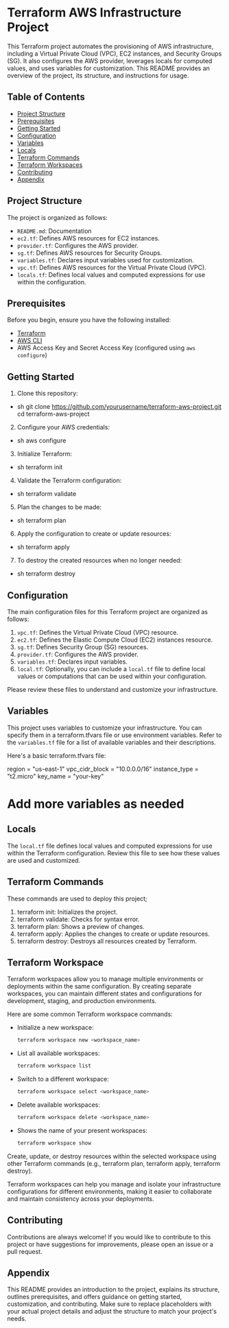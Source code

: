
# Terraform AWS Infrastructure Project

This Terraform project automates the provisioning of AWS infrastructure, including a Virtual Private Cloud (VPC), EC2 instances, and Security Groups (SG). It also configures the AWS provider, leverages locals for computed values, and uses variables for customization. This README provides an overview of the project, its structure, and instructions for usage.



## Table of Contents

- [Project Structure](#project-structure)
- [Prerequisites](#prerequisites)
- [Getting Started](#getting-started)
- [Configuration](#configuration)
- [Variables](#variables)
- [Locals](#locals)
- [Terraform Commands](#terraform-commands)
- [Terraform Workspaces](#terraform-workspaces)
- [Contributing](#contributing)
- [Appendix](#appendix)
## Project Structure

The project is organized as follows:

- `README.md`: Documentation
- `ec2.tf`: Defines AWS resources for EC2 instances.
- `provider.tf`: Configures the AWS provider.
- `sg.tf`: Defines AWS resources for Security Groups.
- `variables.tf`: Declares input variables used for customization.
- `vpc.tf`: Defines AWS resources for the Virtual Private Cloud (VPC).
- `locals.tf`: Defines local values and computed expressions for use within the configuration.
## Prerequisites

Before you begin, ensure you have the following installed:

- [Terraform](https://www.terraform.io/downloads.html)
- [AWS CLI](https://aws.amazon.com/cli/)
- AWS Access Key and Secret Access Key (configured using `aws configure`)

## Getting Started

1. Clone this repository:
 - sh
git clone https://github.com/yourusername/terraform-aws-project.git
cd terraform-aws-project

2. Configure your AWS credentials:
 - sh
 aws configure

3. Initialize Terraform:
  - sh
 terraform init

4. Validate the Terraform configuration:
  - sh
 terraform validate

5. Plan the changes to be made:
  - sh
 terraform plan

6. Apply the configuration to create or update resources:
 - sh
 terraform apply

7. To destroy the created resources when no longer needed:
 - sh
 terraform destroy 

## Configuration

The main configuration files for this Terraform project are organized as follows:

1. `vpc.tf`: Defines the Virtual Private Cloud (VPC) resource.
2. `ec2.tf`: Defines the Elastic Compute Cloud (EC2) instances resource.
3. `sg.tf`: Defines Security Group (SG) resources.
4. `provider.tf`: Configures the AWS provider.
5. `variables.tf`: Declares input variables.
6. `local.tf`: Optionally, you can include a `local.tf` file to define local values or computations that can be used within your configuration.

Please review these files to understand and customize your infrastructure.

## Variables

This project uses variables to customize your infrastructure. You can specify them in a terraform.tfvars file or use environment variables. Refer to the `variables.tf` file for a list of available variables and their descriptions.

Here's a basic terraform.tfvars file:

region = "us-east-1"
vpc_cidr_block = "10.0.0.0/16"
instance_type = "t2.micro"
key_name = "your-key"
# Add more variables as needed

## Locals

The `local.tf` file defines local values and computed expressions for use within the Terraform configuration. Review this file to see how these values are used and customized.
## Terraform Commands

These commands are used to deploy this project; 

1. terraform init: Initializes the project.
2. terraform validate: Checks for syntax error.
3. terraform plan: Shows a preview of changes.
4. terraform apply: Applies the changes to create or update resources.
5. terraform destroy: Destroys all resources created by Terraform.


## Terraform Workspace

Terraform workspaces allow you to manage multiple environments or deployments within the same configuration. By creating separate workspaces, you can maintain different states and configurations for development, staging, and production environments.

Here are some common Terraform workspace commands:

- Initialize a new workspace:
  ```sh
  terraform workspace new <workspace_name>
- List all available workspaces:
  ```sh
  terraform workspace list
- Switch to a different workspace:
  ```sh
  terraform workspace select <workspace_name>
- Delete available workspaces:
  ```sh
  terraform workspace delete <workspace_name>
- Shows the name of your present workspaces:
  ```sh
  terraform workspace show

Create, update, or destroy resources within the selected workspace using other Terraform commands (e.g., terraform plan, terraform apply, terraform destroy).

Terraform workspaces can help you manage and isolate your infrastructure configurations for different environments, making it easier to collaborate and maintain consistency across your deployments.
## Contributing

Contributions are always welcome!
If you would like to contribute to this project or have suggestions for improvements, please open an issue or a pull request.


## Appendix


This README provides an introduction to the project, explains its structure, outlines prerequisites, and offers guidance on getting started, customization, and contributing. Make sure to replace placeholders with your actual project details and adjust the structure to match your project's needs.


